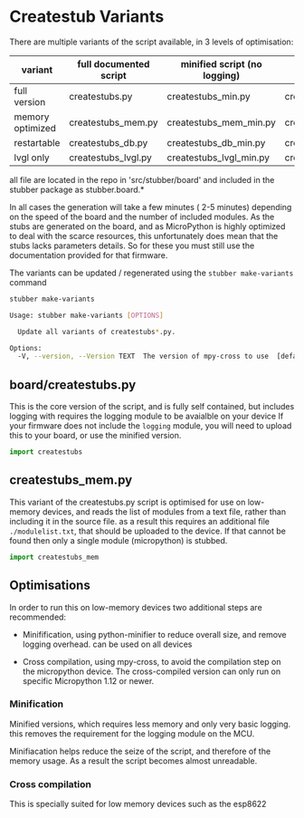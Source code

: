 # Createstub Variants

There are multiple variants of the script available, in 3 levels of optimisation:

| variant           | full documented script | minified script (no logging)  | cross-compiled script 
|-------------------|------------------------|-------------------------------|----------------------
| full version      | createstubs.py         | createstubs_min.py            | createstubs_mpy.mpy
| memory optimized  | createstubs_mem.py     | createstubs_mem_min.py        | createstubs_mem_mpy.mpy
| restartable       | createstubs_db.py      | createstubs_db_min.py         | createstubs_db_mpy.mpy
| lvgl only         | createstubs_lvgl.py    | createstubs_lvgl_min.py       | createstubs_lvgl_mpy.mpy

all file are located in the repo in 'src/stubber/board' and included in the stubber package as stubber.board.*

In all cases the generation will take a few minutes ( 2-5 minutes) depending on the speed of the board and the number of included modules.
As the stubs are generated on the board, and as MicroPython is highly optimized to deal with the scarce resources, this unfortunately does mean that the stubs lacks parameters details. So for these you must still use the documentation provided for that firmware.

The variants can be updated / regenerated using the `stubber make-variants` command

``` bash
stubber make-variants

Usage: stubber make-variants [OPTIONS]

  Update all variants of createstubs*.py.

Options:
  -V, --version, --Version TEXT  The version of mpy-cross to use  [default: v1.19.1]
```


## board/createstubs.py

This is the core version of the script, and is fully self contained, but includes logging with requires the logging module to be avaialble on your device 
If your firmware does not include the `logging` module, you will need to upload this to your board, or use the minified version.

``` python
import createstubs
```

## createstubs_mem.py
This variant of the createstubs.py script is optimised for use on low-memory devices, and reads the list of modules from a text file, rather than including it in the source file.
as a result this requires an additional file `./modulelist.txt`,  that should be uploaded to the device.
If that cannot be found then only a single module (micropython) is stubbed.

``` python
import createstubs_mem
```

## Optimisations 
In order to run  this on low-memory devices two additional steps are recommended: 
- Minifification, using python-minifier
  to reduce overall size, and remove logging overhead.
  can be used on all devices

- Cross compilation, using mpy-cross, 
  to avoid the compilation step on the micropython device.
  The cross-compiled version can only run on specific Micropython 1.12 or newer.

### Minification

Minified versions, which requires less memory and only very basic logging. 
this removes the requirement for the logging module on the MCU.

Minifiacation helps reduce the seize of the script, and therefore of the memory usage. As a result the script becomes almost unreadable.

### Cross compilation 
This is specially suited for low memory devices such as the esp8622 

